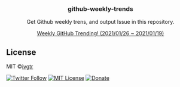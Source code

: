 <div align="center">
  <h3 align="center">github-weekly-trends</h3>
  <p align="center">Get Github weekly trens, and output Issue in this repository.</p>
  <a align="center" href="https://github.com/ivgtr/github-weeklyTrends/issues/45" target="_brank">Weekly GitHub Trending! (2021/01/26 ~ 2021/01/19)</a>
</div>

## License

MIT ©[ivgtr](https://github.com/ivgtr)

[![Twitter Follow](https://img.shields.io/twitter/follow/ivgtr?style=social)](https://twitter.com/mawaru_hana) [![MIT License](http://img.shields.io/badge/license-MIT-blue.svg?style=flat)](LICENSE) [![Donate](https://img.shields.io/badge/%EF%BC%84-support-green.svg?style=flat-square)](https://www.buymeacoffee.com/ivgtr)